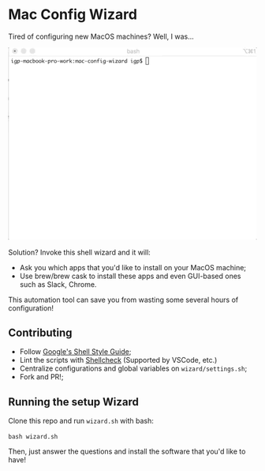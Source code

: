 # Mac Config Wizard

Tired of configuring new MacOS machines? Well, I was...

![Alt text](docs/mac-config-wizard-demo.gif)

Solution? Invoke this shell wizard and it will:

- Ask you which apps that you'd like to install on your MacOS machine;
- Use brew/brew cask to install these apps and even GUI-based ones such as Slack, Chrome.

This automation tool can save you from wasting some several hours of configuration!

## Contributing

- Follow [Google's Shell Style Guide](https://google.github.io/styleguide/shellguide.html);
- Lint the scripts with [Shellcheck](https://github.com/koalaman/shellcheck) (Supported by VSCode, etc.)
- Centralize configurations and global variables on `wizard/settings.sh`;
- Fork and PR!;

## Running the setup Wizard

Clone this repo and run `wizard.sh` with bash:

`bash wizard.sh`

Then, just answer the questions and install the software that you'd like to have!
